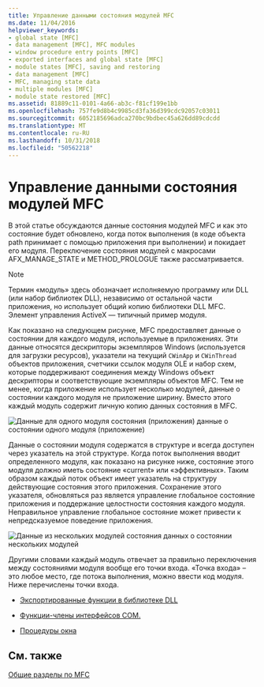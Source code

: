 ```yaml
---
title: Управление данными состояния модулей MFC
ms.date: 11/04/2016
helpviewer_keywords:
- global state [MFC]
- data management [MFC], MFC modules
- window procedure entry points [MFC]
- exported interfaces and global state [MFC]
- module states [MFC], saving and restoring
- data management [MFC]
- MFC, managing state data
- multiple modules [MFC]
- module state restored [MFC]
ms.assetid: 81889c11-0101-4a66-ab3c-f81cf199e1bb
ms.openlocfilehash: 757fe9d8b4c9985cd3fa36d399cdc92057c03011
ms.sourcegitcommit: 6052185696adca270bc9bdbec45a626dd89cdcdd
ms.translationtype: MT
ms.contentlocale: ru-RU
ms.lasthandoff: 10/31/2018
ms.locfileid: "50562218"
---
```

# <a name="managing-the-state-data-of-mfc-modules"></a>Управление данными состояния модулей MFC

В этой статье обсуждаются данные состояния модулей MFC и как это состояние будет обновлено, когда поток выполнения (в коде объекта path принимает с помощью приложения при выполнении) и покидает его модуля. Переключение состояния модулей с макросами AFX_MANAGE_STATE и METHOD_PROLOGUE также рассматривается.

> [!NOTE]
>  Термин «модуль» здесь обозначает исполняемую программу или DLL (или набор библиотек DLL), независимо от остальной части приложения, но использует общий копию библиотеки DLL MFC. Элемент управления ActiveX — типичный пример модуля.

Как показано на следующем рисунке, MFC предоставляет данные о состоянии для каждого модуля, используемые в приложениях. Эти данные относятся дескрипторы экземпляров Windows (используется для загрузки ресурсов), указатели на текущий `CWinApp` и `CWinThread` объектов приложения, счетчики ссылок модуля OLE и набор схем, которые поддерживают соединения между Windows объект дескрипторы и соответствующие экземпляры объектов MFC. Тем не менее, когда приложение использует несколько модулей, данные о состоянии каждого модуля не приложение ширину. Вместо этого каждый модуль содержит личную копию данных состояния в MFC.

![Данные для одного модуля состояния &#40;приложения&#41;](../mfc/media/vc387n1.gif "vc387n1") данные о состоянии одного модуля (приложение)

Данные о состоянии модуля содержатся в структуре и всегда доступен через указатель на этой структуре. Когда поток выполнения вводит определенного модуля, как показано на рисунке ниже, состояние этого модуля должно иметь состояние «current» или «эффективных». Таким образом каждый поток объект имеет указатель на структуру действующие состояния этого приложения. Сохранение этого указателя, обновляться раз является управление глобальное состояние приложения и поддержание целостности состояния каждого модуля. Неправильное управление глобальное состояние может привести к непредсказуемое поведение приложения.

![Данные из нескольких модулей состояния](../mfc/media/vc387n2.gif "vc387n2") данных о состоянии нескольких модулей

Другими словами каждый модуль отвечает за правильно переключения между состояниями модуля вообще его точки входа. «Точка входа» – это любое место, где потока выполнения, можно ввести код модуля. Ниже перечислены точки входа.

- [Экспортированные функции в библиотеке DLL](../mfc/exported-dll-function-entry-points.md)

- [Функции-члены интерфейсов COM.](../mfc/com-interface-entry-points.md)

- [Процедуры окна](../mfc/window-procedure-entry-points.md)

## <a name="see-also"></a>См. также

[Общие разделы по MFC](../mfc/general-mfc-topics.md)

